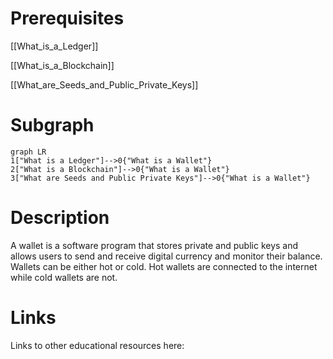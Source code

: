 # Prerequisites
[[What_is_a_Ledger]]

[[What_is_a_Blockchain]]

[[What_are_Seeds_and_Public_Private_Keys]]



# Subgraph

```mermaid
graph LR
1["What is a Ledger"]-->0{"What is a Wallet"}
2["What is a Blockchain"]-->0{"What is a Wallet"}
3["What are Seeds and Public Private Keys"]-->0{"What is a Wallet"}
```



# Description
A wallet is a software program that stores private and public keys and allows users to send and receive digital currency and monitor their balance. Wallets can be either hot or cold. Hot wallets are connected to the internet while cold wallets are not.

# Links
Links to other educational resources here: